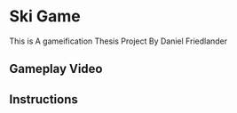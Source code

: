 # Ski Game
This is A gameification Thesis Project By Daniel Friedlander

## Gameplay Video


## Instructions
